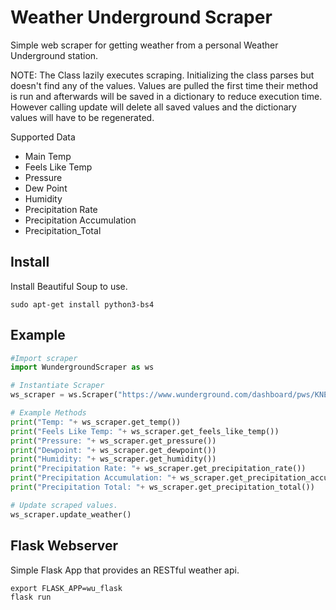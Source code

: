 # Weather Underground Scraper

Simple web scraper for getting weather from a personal Weather Underground station. 

NOTE: The Class lazily executes scraping. Initializing the class parses but doesn't find any of the values. Values are pulled the first time their method is run and afterwards will be saved in a dictionary to reduce execution time. However calling update will delete all saved values and the dictionary values will have to be regenerated.  

Supported Data
*   Main Temp
*   Feels Like Temp
*   Pressure
*   Dew Point
*   Humidity
*   Precipitation Rate
*   Precipitation Accumulation
*   Precipitation_Total   

## Install

Install Beautiful Soup to use.

```shell
sudo apt-get install python3-bs4
```

## Example

``` python
#Import scraper
import WundergroundScraper as ws

# Instantiate Scraper 
ws_scraper = ws.Scraper("https://www.wunderground.com/dashboard/pws/KNEOMAHA130")

# Example Methods
print("Temp: "+ ws_scraper.get_temp())
print("Feels Like Temp: "+ ws_scraper.get_feels_like_temp())
print("Pressure: "+ ws_scraper.get_pressure())
print("Dewpoint: "+ ws_scraper.get_dewpoint())
print("Humidity: "+ ws_scraper.get_humidity())
print("Precipitation Rate: "+ ws_scraper.get_precipitation_rate())
print("Precipitation Accumulation: "+ ws_scraper.get_precipitation_accumulation())
print("Precipitation Total: "+ ws_scraper.get_precipitation_total())

# Update scraped values.
ws_scraper.update_weather()
```

## Flask Webserver

Simple Flask App that provides an RESTful weather api.

```shell
export FLASK_APP=wu_flask
flask run
```
